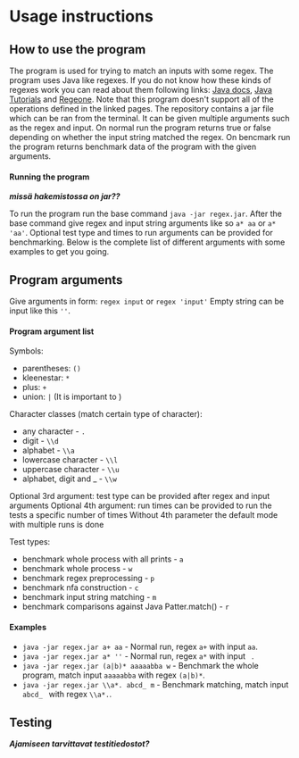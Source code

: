 # Usage instructions

## How to use the program

The program is used for trying to match an inputs with some regex. 
The program uses Java like regexes. 
If you do not know how these kinds of regexes work you can read about them following links: [Java docs](https://docs.oracle.com/javase/7/docs/api/java/util/regex/Pattern.html), [Java Tutorials](https://docs.oracle.com/javase/tutorial/essential/regex/pre_char_classes.html) and [Regeone](https://regexone.com/). Note that this program doesn't support all of the operations defined in the linked pages.
The repository contains a jar file which can be ran from the terminal. 
It can be given multiple arguments such as the regex and input.
On normal run the program returns true or false depending on whether the input string matched the regex.
On bencmark run the program returns benchmark data of the program with the given arguments.

#### Running the program  

***missä hakemistossa on jar??***

To run the program run the base command `java -jar regex.jar`.
After the base command give regex and input string arguments like so `a* aa` or `a* 'aa'`. 
Optional test type and times to run arguments can be provided for benchmarking.
Below is the complete list of different arguments with some examples to get you going.
    
## Program arguments
    
Give arguments in form:  `regex input`  or `regex 'input'`
Empty string can be input like this `''`.

#### Program argument list

Symbols:
* parentheses: `()`
* kleenestar: `*`
* plus: `+`
* union: `|` (It is important to )

Character classes (match certain type of character):
* any character - `.`
* digit - `\\d`
* alphabet - `\\a`
* lowercase character - `\\l`
* uppercase character - `\\u`
* alphabet, digit and _ - `\\w`

Optional 3rd argument: test type can be provided after regex and input arguments
Optional 4th argument: run times can be provided to run the tests a specific number of times
Without 4th parameter the default mode with multiple runs is done

Test types:
* benchmark whole process with all prints - `a`
* benchmark whole process - `w`
* benchmark regex preprocessing - `p`
* benchmark nfa construction - `c`
* benchmark input string matching - `m`
* benchmark comparisons against Java Patter.match() - `r`

#### Examples

* `java -jar regex.jar a+ aa` - Normal run, regex `a+` with input `aa`. 
* `java -jar regex.jar a* ''` - Normal run, regex `a*` with input ` `.
* `java -jar regex.jar (a|b)* aaaaabba w` - Benchmark the whole program, match input `aaaaabba` with regex `(a|b)*`.
* `java -jar regex.jar \\a*. abcd_ m` - Benchmark matching, match input `abcd_ ` with regex `\\a*.`.

## Testing

***Ajamiseen tarvittavat testitiedostot?***

